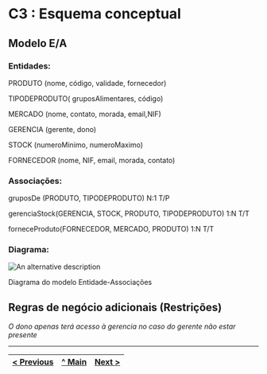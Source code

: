 # C3 : Esquema conceptual

## Modelo E/A


### Entidades: 


PRODUTO (nome, código, validade, fornecedor) 

TIPODEPRODUTO( gruposAlimentares, código)

MERCADO (nome, contato, morada, email,NIF)

GERENCIA (gerente, dono)

STOCK (numeroMinimo, numeroMaximo)

FORNECEDOR (nome, NIF, email, morada, contato)


### Associações:


gruposDe (PRODUTO, TIPODEPRODUTO)				       N:1 T/P

gerenciaStock(GERENCIA, STOCK, PRODUTO, TIPODEPRODUTO)     1:N T/T

forneceProduto(FORNECEDOR, MERCADO, PRODUTO)		        1:N T/T



### Diagrama: 
![An alternative description](images/image.png)   

Diagrama do modelo Entidade-Associações  


## Regras de negócio adicionais (Restrições)
_O dono apenas terá acesso à gerencia no caso do gerente não estar presente_

---
[< Previous](rebd.md) | [^ Main](https://github.com/TCM21-SIBD03/reportSIBD) | [Next >](rebd04.md)
:--- | :---: | ---: 
